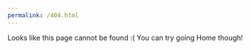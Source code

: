 ```yaml
---
permalink: /404.html
---
```


Looks like this page cannot be found :(
You can try going Home though!
